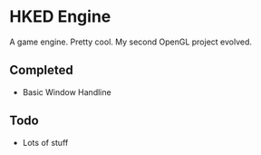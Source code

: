 # HKED Engine

A game engine. Pretty cool. My second OpenGL project evolved.   

## Completed

- Basic Window Handline

## Todo

- Lots of stuff